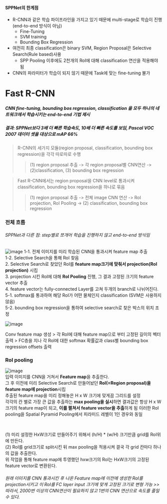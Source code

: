 #### SPPNet의 한계점
- R-CNN과 같은 학습 파이프라인을 가지고 있기 때문에 multi-stage로 학습이 진행(end-to-end 방식이 아님)
  - Fine-Tuning
  - SVM training 
  - Bounding Box Regression
- 여전히 최종 classification은 binary SVM, Region Proposal은 Selective Search(Rule based)사용
  - SPP Pooling 이후에도 2천개의 RoI에 대해 classification 연산을 적용해야 됨
- CNN의 파라미터가 학습이 되지 않기 때문에 Task에 맞는 fine-tuning 불가

# Fast R-CNN
##### CNN fine-tuning, bounding bos regression, classification 을 모두 하나의 네트워크에서 학습시키는 end-to-end 기법 제시
##### 결과: SPPNet보다 3배 더 빠른 학습속도, 10배 더 빠른 속도를 보임, Pascal VOC 2007 데이터 셋을 대상으로 mAP 66%

> R-CNN의 세가지 모듈(region proposal, classification, bounding box regression)을 각각 따로따로 수행
>> (1) region proposal 추출 -> 각 region proposal별 CNN연산 -> (2)classification, (3) bounding box regression

> Fast R-CNN에서는 region proposal을 CNN level로 통과시켜 classification, bounding box regression을 하나로 묶음
>> (1) region proposal 추출 -> 전체 image CNN 연산 -> RoI projection, RoI Pooling -> (2) classification, bounding box regression


### 전체 흐름
###### SPPNet과 다른 점: step별로 쪼개어 학습을 진행하지 않고 end-to-end 방식임

![image](https://user-images.githubusercontent.com/72767245/103206715-d88fc480-493f-11eb-8320-0e33c67a3f85.png)
1-1. 전체 이미지를 미리 학습된 CNN을 통과시켜 feature map 추출 <br>
1-2. Selective Search을 통해 RoI 찾음 <br>
2. Selective Search로 찾았던 RoI를 **feature map크기에 맞춰서 projection(RoI projection)** 시킴 <br>
3. projection 시킨 RoI에 대해 **RoI Pooling** 진행, 그 결과 고정된 크기의 feature vector 추출 <br>
4. feature vector는 fully-connected Layer를 고쳐 두개의 branch로 나뉘어진다. <br>
5-1. softmax를 통과하여 해당 RoI가 어떤 물체인지 classification (SVM은 사용하지 않음)<br>
5-2. bounding box regression을 통하여 selective search로 찾은 박스의 위치 조정<br>

![image](https://user-images.githubusercontent.com/72767245/103206745-e34a5980-493f-11eb-9e74-418da0f3b198.png)

Conv feature map 생성 > 각 RoI에 대해 feature map으로 부터 고정된 길이의 벡터 출력 > FC층을 지나 각 RoI에 대한 softmax 확률값과 class별 bounding box regression offsets 출력


### RoI pooling
![image](https://user-images.githubusercontent.com/72767245/103206758-e9403a80-493f-11eb-8f28-cb47ca386b92.png) <br>
입력 이미지를 CNN을 거쳐서 **Feature map**을 추출한다.<br>
그 후 이전에 미리 Selective Search로 만들어놨던 **RoI(=Region proposal)을 feature map에 projection**시킴 <br>
추출된 feature map을 미리 정해놓은 H x W 크기에 맞게끔 그리드를 설정 <br>
각각의 칸 별로 가장 큰 값을 추출하는 **max pooling을 실시**하면 결과값은 항상 H x W크기의 feature map이 되고, **이를 펼쳐서 feature vector을 추출**하게 됨
이러한 RoI pooling을 Spatial Pyramid Pooling에서 피라미드 레벨이 1인 경우와 동일

<br>

(1) 미리 설정한 HxW크기로 만들어주기 위해서 (h/H) * (w/H) 크기만큼 grid를 RoI위에 만든다. <br>
(2) RoI를 grid크기로 split시킨 뒤 max pooling을 적용시켜 결국 각 grid 칸마다 하나의 값을 추출한다. <br>
위 작업을 통해 feature map에 투영했던 hxw크기의 RoI는 HxW크기의 고정된 feature vector로 변환된다.<br>

###### 원래 이미지를 CNN 통과시킨 후 나온 Feature map에 이전에 생성한 RoI를 projection시키고 이 RoI를 FC layer input 크기에 맞게 고정된 크기로 변형 가능 >> 따라서, 2000번 이상의 CNN연산이 필요하지 않고 1번의 CNN 연산으로 속도를 줄일 수 있다.
